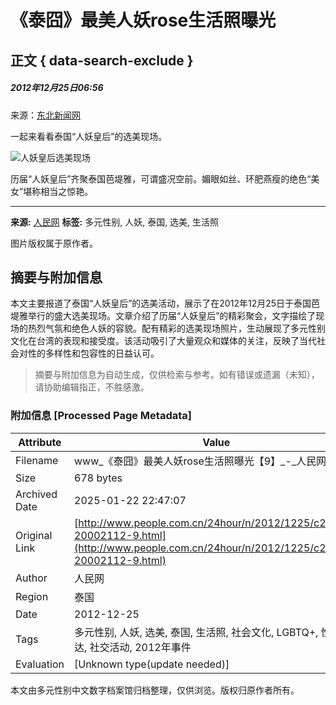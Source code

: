 # 《泰囧》最美人妖rose生活照曝光

## 正文 { data-search-exclude }


##### 2012年12月25日06:56    
来源：[东北新闻网](http://www.nen.com.cn/)    

一起来看看泰国“人妖皇后”的选美现场。

![人妖皇后选美现场](http://www.people.com.cn/h/pic/20121225/55/13779417322897125139.jpg)

历届“人妖皇后”齐聚泰国芭堤雅，可谓盛况空前。媚眼如丝、环肥燕瘦的绝色“美女”堪称相当之惊艳。

---

**来源:** [人民网](http://www.people.com.cn/)
**标签:** 多元性别, 人妖, 泰国, 选美, 生活照

图片版权属于原作者。
<!-- tcd_original_link http://www.people.com.cn/24hour/n/2012/1225/c25408-20002112-9.html -->


## 摘要与附加信息

<!-- tcd_abstract -->
本文主要报道了泰国“人妖皇后”的选美活动，展示了在2012年12月25日于泰国芭堤雅举行的盛大选美现场。文章介绍了历届“人妖皇后”的精彩聚会，文字描绘了现场的热烈气氛和绝色人妖的容貌。配有精彩的选美现场照片，生动展现了多元性别文化在台湾的表现和接受度。该活动吸引了大量观众和媒体的关注，反映了当代社会对性的多样性和包容性的日益认可。
<!-- tcd_abstract_end -->

> 摘要与附加信息为自动生成，仅供检索与参考。如有错误或遗漏（未知），请协助编辑指正，不胜感激。

### 附加信息 [Processed Page Metadata]

| Attribute       | Value                                  |
|-----------------|----------------------------------------|
| Filename        | www_《泰囧》最美人妖rose生活照曝光【9】_-_人民网.md                             |
| Size            | 678 bytes                           |
| Archived Date   | 2025-01-22 22:47:07                             |
| Original Link   | [http://www.people.com.cn/24hour/n/2012/1225/c25408-20002112-9.html](http://www.people.com.cn/24hour/n/2012/1225/c25408-20002112-9.html)                       |
| Author          | 人民网                               |
| Region          | 泰国                               |
| Date            | 2012-12-25                                 |
| Tags            | 多元性别, 人妖, 选美, 泰国, 生活照, 社会文化, LGBTQ+, 性别表达, 社交活动, 2012年事件                                 |
| Evaluation            | [Unknown type(update needed)]                                 |
<!-- tcd_table_end -->

本文由多元性别中文数字档案馆归档整理，仅供浏览。版权归原作者所有。
